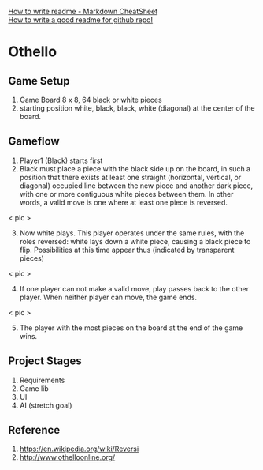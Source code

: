 [How to write readme - Markdown CheatSheet](https://github.com/adam-p/markdown-here/wiki/Markdown-Cheatsheet)  
[How to write a good readme for github repo!](https://gist.github.com/PurpleBooth/109311bb0361f32d87a2)

# Othello

## Game Setup

1. Game Board 8 x 8, 64 black or white pieces
2. starting position white, black, black, white (diagonal) at the center of the board.

## Gameflow

1. Player1 (Black) starts first
2. Black must place a piece with the black side up on the board, in such a position that there exists at least one straight (horizontal, vertical, or diagonal) occupied line between the new piece and another dark piece, with one or more contiguous white pieces between them.
In other words, a valid move is one where at least one piece is reversed.

< pic >

3. Now white plays. This player operates under the same rules, with the roles reversed: white lays down a white piece, causing a black piece to flip. Possibilities at this time appear thus (indicated by transparent pieces)

< pic >

4. If one player can not make a valid move, play passes back to the other player. When neither player can move, the game ends.

< pic >

5. The player with the most pieces on the board at the end of the game wins.

## Project Stages

1. Requirements
2. Game lib
3. UI
4. AI (stretch goal)

## Reference
1. https://en.wikipedia.org/wiki/Reversi
2. http://www.othelloonline.org/
